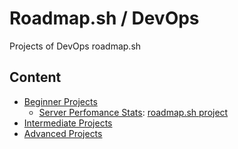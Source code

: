 # Roadmap.sh / DevOps
Projects of DevOps roadmap.sh

## Content

- [Beginner Projects](https://github.com/dottox/roadmap.sh-devops/tree/main/Beginner%20Projects/)
  - [Server Perfomance Stats](https://github.com/dottox/roadmap.sh-devops/tree/main/Beginner%20Projects/Server%20Performance%20Stats): [roadmap.sh project](https://roadmap.sh/projects/server-stats)
- [Intermediate Projects](https://github.com/dottox/roadmap.sh-devops/tree/main/Intermediate%20Projects)
- [Advanced Projects](https://github.com/dottox/roadmap.sh-devops/tree/main/Advanced%20Projects)
